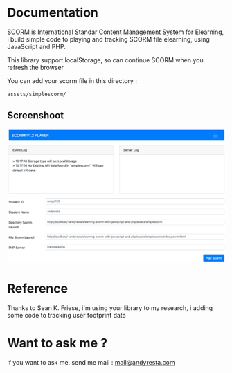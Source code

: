 # Documentation
SCORM is International Standar Content Management System for Elearning, i build simple code to playing and tracking SCORM file elearning, using JavaScript and PHP.

This library support localStorage, so can continue SCORM when you refresh the browser

You can add your scorm file in this directory :
```
assets/simplescorm/
```

## Screenshoot
![alt text](https://raw.githubusercontent.com/andyresta/elearning-scorm-with-javascript-and-php/master/assets/images/screenshoot.png)

# Reference
Thanks to Sean K. Friese, i'm using your library to my research, i adding some code to tracking user footprint data

# Want to ask me ?
if you want to ask me, send me mail : mail@andyresta.com
